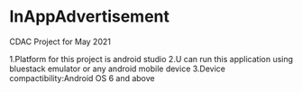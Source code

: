 # InAppAdvertisement
 CDAC Project for May 2021

1.Platform for this project is android studio
2.U can run this application using bluestack emulator or any android mobile device
3.Device compactibility:Android OS 6 and above


